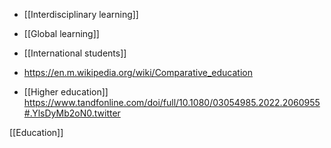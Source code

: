   - [[Interdisciplinary learning]]
  - [[Global learning]]
  - [[International students]]

  - https://en.m.wikipedia.org/wiki/Comparative_education
  - [[Higher education]]
    https://www.tandfonline.com/doi/full/10.1080/03054985.2022.2060955#.YlsDyMb2oN0.twitter

[[Education]]